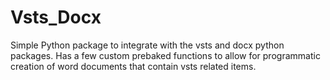# Vsts_Docx
Simple Python package to integrate with the vsts and docx python packages. Has a few custom prebaked functions to allow for programmatic creation of word documents that contain vsts related items.
